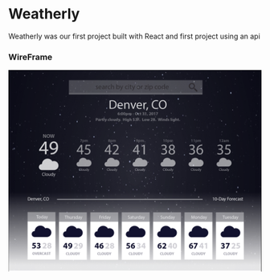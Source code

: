 # Weatherly 

<p>Weatherly was our first project built with React and first project using an api</p>

### WireFrame
![Mock](./lib/assets/mock.png)

